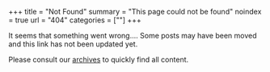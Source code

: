 +++
title = "Not Found"
summary = "This page could not be found"
noindex = true
url = "404"
categories = [""]
+++

It seems that something went wrong.... Some posts may have been moved and this link has not been updated yet.

Please consult our [archives](/archives/) to quickly find all content.
